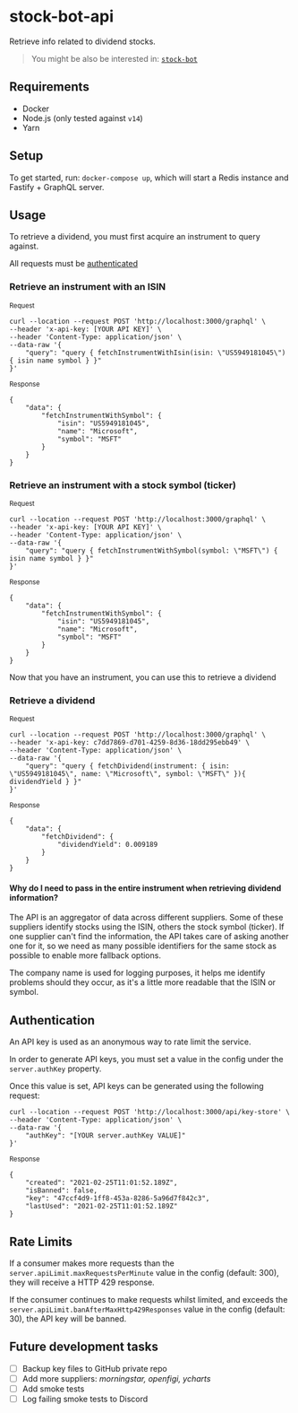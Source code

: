 # stock-bot-api

Retrieve info related to dividend stocks.

> You might be also be interested in: [`stock-bot`](https://github.com/artdevgame/stock-bot)

## Requirements

- Docker
- Node.js (only tested against `v14`)
- Yarn

## Setup

To get started, run: `docker-compose up`, which will start a Redis instance and Fastify + GraphQL server.

## Usage

To retrieve a dividend, you must first acquire an instrument to query against.

All requests must be [authenticated](#authentication)

### Retrieve an instrument with an ISIN

<small>Request</small>

```
curl --location --request POST 'http://localhost:3000/graphql' \
--header 'x-api-key: [YOUR API KEY]' \
--header 'Content-Type: application/json' \
--data-raw '{
    "query": "query { fetchInstrumentWithIsin(isin: \"US5949181045\") { isin name symbol } }"
}'
```

<small>Response</small>

```
{
    "data": {
        "fetchInstrumentWithSymbol": {
            "isin": "US5949181045",
            "name": "Microsoft",
            "symbol": "MSFT"
        }
    }
}
```

### Retrieve an instrument with a stock symbol (ticker)

<small>Request</small>

```
curl --location --request POST 'http://localhost:3000/graphql' \
--header 'x-api-key: [YOUR API KEY]' \
--header 'Content-Type: application/json' \
--data-raw '{
    "query": "query { fetchInstrumentWithSymbol(symbol: \"MSFT\") { isin name symbol } }"
}'
```

<small>Response</small>

```
{
    "data": {
        "fetchInstrumentWithSymbol": {
            "isin": "US5949181045",
            "name": "Microsoft",
            "symbol": "MSFT"
        }
    }
}
```

Now that you have an instrument, you can use this to retrieve a dividend

### Retrieve a dividend

<small>Request</small>

```
curl --location --request POST 'http://localhost:3000/graphql' \
--header 'x-api-key: c7dd7869-d701-4259-8d36-18dd295ebb49' \
--header 'Content-Type: application/json' \
--data-raw '{
    "query": "query { fetchDividend(instrument: { isin: \"US5949181045\", name: \"Microsoft\", symbol: \"MSFT\" }){ dividendYield } }"
}'
```

<small>Response</small>

```
{
    "data": {
        "fetchDividend": {
            "dividendYield": 0.009189
        }
    }
}
```

#### Why do I need to pass in the entire instrument when retrieving dividend information?

The API is an aggregator of data across different suppliers. Some of these suppliers identify stocks using the ISIN, others the stock symbol (ticker). If one supplier can't find the information, the API takes care of asking another one for it, so we need as many possible identifiers for the same stock as possible to enable more fallback options.

The company name is used for logging purposes, it helps me identify problems should they occur, as it's a little more readable that the ISIN or symbol.

## <a name="authentication"></a> Authentication

An API key is used as an anonymous way to rate limit the service.

In order to generate API keys, you must set a value in the config under the `server.authKey` property.

Once this value is set, API keys can be generated using the following request:

```
curl --location --request POST 'http://localhost:3000/api/key-store' \
--header 'Content-Type: application/json' \
--data-raw '{
    "authKey": "[YOUR server.authKey VALUE]"
}'
```

<small>Response</small>

```
{
    "created": "2021-02-25T11:01:52.189Z",
    "isBanned": false,
    "key": "47ccf4d9-1ff8-453a-8286-5a96d7f842c3",
    "lastUsed": "2021-02-25T11:01:52.189Z"
}
```

## Rate Limits

If a consumer makes more requests than the `server.apiLimit.maxRequestsPerMinute` value in the config (default: 300), they will receive a HTTP 429 response.

If the consumer continues to make requests whilst limited, and exceeds the `server.apiLimit.banAfterMaxHttp429Responses` value in the config (default: 30), the API key will be banned.

## Future development tasks

- [ ] Backup key files to GitHub private repo
- [ ] Add more suppliers: _morningstar, openfigi, ycharts_
- [ ] Add smoke tests
- [ ] Log failing smoke tests to Discord
